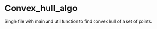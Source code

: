 # Convex_hull_algo

Single file with main and util function to find convex hull of a set of points.
